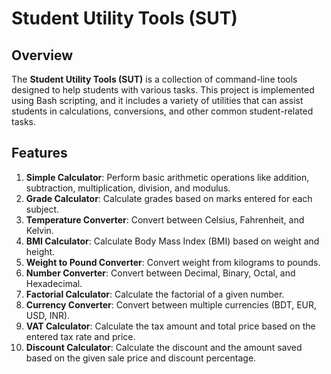 # Student Utility Tools (SUT)

## Overview

The **Student Utility Tools (SUT)** is a collection of command-line tools designed to help students with various tasks. This project is implemented using Bash scripting, and it includes a variety of utilities that can assist students in calculations, conversions, and other common student-related tasks.

## Features

1. **Simple Calculator**: Perform basic arithmetic operations like addition, subtraction, multiplication, division, and modulus.
2. **Grade Calculator**: Calculate grades based on marks entered for each subject.
3. **Temperature Converter**: Convert between Celsius, Fahrenheit, and Kelvin.
4. **BMI Calculator**: Calculate Body Mass Index (BMI) based on weight and height.
5. **Weight to Pound Converter**: Convert weight from kilograms to pounds.
6. **Number Converter**: Convert between Decimal, Binary, Octal, and Hexadecimal.
7. **Factorial Calculator**: Calculate the factorial of a given number.
8. **Currency Converter**: Convert between multiple currencies (BDT, EUR, USD, INR).
9. **VAT Calculator**: Calculate the tax amount and total price based on the entered tax rate and price.
10. **Discount Calculator**: Calculate the discount and the amount saved based on the given sale price and discount percentage.
